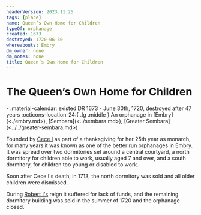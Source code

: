 ```yaml
---
headerVersion: 2023.11.25
tags: [place]
name: Queen’s Own Home for Children
typeOf: orphanage
created: 1673
destroyed: 1720-06-30
whereabouts: Embry
dm_owner: none
dm_notes: none
title: Queen’s Own Home for Children
---
```

# The Queen’s Own Home for Children
<div class="grid cards ext-narrow-margin ext-one-column" markdown>
-  
   :material-calendar: existed DR 1673 - June 30th, 1720, destroyed after 47 years  
    :octicons-location-24:{ .lg .middle } An orphanage in [Embry](<./embry.md>), [Sembara](<../sembara.md>), [Greater Sembara](<../../greater-sembara.md>)  
</div>


Founded by [Cece I](<../../../../people/historical-figures/sembaran-royalty/cece-i.md>) as part of a thanksgiving for her 25th year as monarch, for many years it was known as one of the better run orphanages in Embry. It was spread over two dormitories set around a central courtyard, a north dormitory for children able to work, usually aged 7 and over, and a south dormitory, for children too young or disabled to work.

Soon after Cece I's death, in 1713, the north dormitory was sold and all older children were dismissed. 


During [Robert I's](<../../../../people/historical-figures/sembaran-royalty/robert-i.md>) reign it suffered for lack of funds, and the remaining dormitory building was sold in the summer of 1720 and the orphanage closed. 




